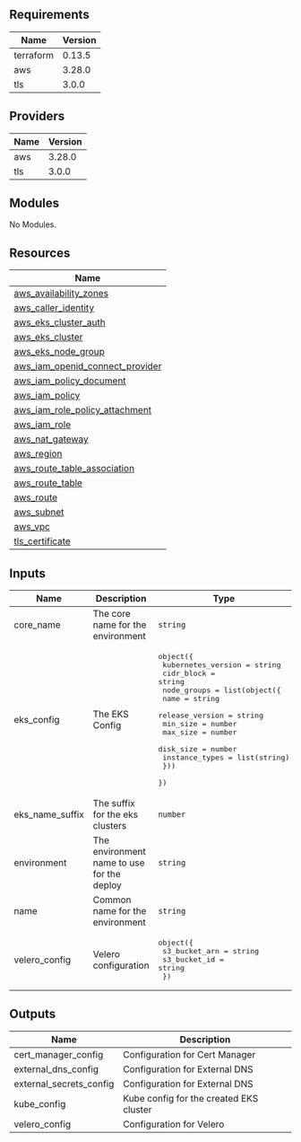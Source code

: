 ## Requirements

| Name | Version |
|------|---------|
| terraform | 0.13.5 |
| aws | 3.28.0 |
| tls | 3.0.0 |

## Providers

| Name | Version |
|------|---------|
| aws | 3.28.0 |
| tls | 3.0.0 |

## Modules

No Modules.

## Resources

| Name |
|------|
| [aws_availability_zones](https://registry.terraform.io/providers/hashicorp/aws/3.28.0/docs/data-sources/availability_zones) |
| [aws_caller_identity](https://registry.terraform.io/providers/hashicorp/aws/3.28.0/docs/data-sources/caller_identity) |
| [aws_eks_cluster_auth](https://registry.terraform.io/providers/hashicorp/aws/3.28.0/docs/data-sources/eks_cluster_auth) |
| [aws_eks_cluster](https://registry.terraform.io/providers/hashicorp/aws/3.28.0/docs/resources/eks_cluster) |
| [aws_eks_node_group](https://registry.terraform.io/providers/hashicorp/aws/3.28.0/docs/resources/eks_node_group) |
| [aws_iam_openid_connect_provider](https://registry.terraform.io/providers/hashicorp/aws/3.28.0/docs/resources/iam_openid_connect_provider) |
| [aws_iam_policy_document](https://registry.terraform.io/providers/hashicorp/aws/3.28.0/docs/data-sources/iam_policy_document) |
| [aws_iam_policy](https://registry.terraform.io/providers/hashicorp/aws/3.28.0/docs/resources/iam_policy) |
| [aws_iam_role_policy_attachment](https://registry.terraform.io/providers/hashicorp/aws/3.28.0/docs/resources/iam_role_policy_attachment) |
| [aws_iam_role](https://registry.terraform.io/providers/hashicorp/aws/3.28.0/docs/resources/iam_role) |
| [aws_nat_gateway](https://registry.terraform.io/providers/hashicorp/aws/3.28.0/docs/data-sources/nat_gateway) |
| [aws_region](https://registry.terraform.io/providers/hashicorp/aws/3.28.0/docs/data-sources/region) |
| [aws_route_table_association](https://registry.terraform.io/providers/hashicorp/aws/3.28.0/docs/resources/route_table_association) |
| [aws_route_table](https://registry.terraform.io/providers/hashicorp/aws/3.28.0/docs/resources/route_table) |
| [aws_route](https://registry.terraform.io/providers/hashicorp/aws/3.28.0/docs/resources/route) |
| [aws_subnet](https://registry.terraform.io/providers/hashicorp/aws/3.28.0/docs/resources/subnet) |
| [aws_vpc](https://registry.terraform.io/providers/hashicorp/aws/3.28.0/docs/data-sources/vpc) |
| [tls_certificate](https://registry.terraform.io/providers/hashicorp/tls/3.0.0/docs/data-sources/certificate) |

## Inputs

| Name | Description | Type | Default | Required |
|------|-------------|------|---------|:--------:|
| core\_name | The core name for the environment | `string` | n/a | yes |
| eks\_config | The EKS Config | <pre>object({<br>    kubernetes_version = string<br>    cidr_block         = string<br>    node_groups = list(object({<br>      name            = string<br>      release_version = string<br>      min_size        = number<br>      max_size        = number<br>      disk_size       = number<br>      instance_types  = list(string)<br>    }))<br>  })</pre> | n/a | yes |
| eks\_name\_suffix | The suffix for the eks clusters | `number` | `1` | no |
| environment | The environment name to use for the deploy | `string` | n/a | yes |
| name | Common name for the environment | `string` | n/a | yes |
| velero\_config | Velero configuration | <pre>object({<br>    s3_bucket_arn = string<br>    s3_bucket_id  = string<br>  })</pre> | n/a | yes |

## Outputs

| Name | Description |
|------|-------------|
| cert\_manager\_config | Configuration for Cert Manager |
| external\_dns\_config | Configuration for External DNS |
| external\_secrets\_config | Configuration for External DNS |
| kube\_config | Kube config for the created EKS cluster |
| velero\_config | Configuration for Velero |
